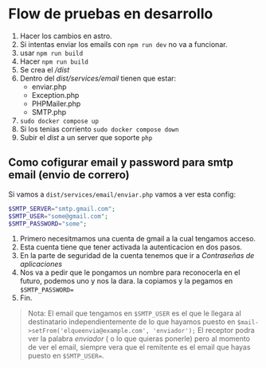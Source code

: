 # Flow de pruebas en desarrollo

1. Hacer los cambios en astro.
2. Si intentas enviar los emails con `npm run dev` no va a funcionar.
3. usar `npm run build`
4. Hacer `npm run build`
5. Se crea el _/dist_
6. Dentro del _dist/services/email_ tienen que estar:
    * enviar.php
    * Exception.php
    * PHPMailer.php
    * SMTP.php
7. `sudo docker compose up`
8. Si los tenias corriento `sudo docker compose down`
9. Subir el _dist_ a un server que soporte `php`

## Como cofigurar email y password para smtp email (envio de correro)

Si vamos a `dist/services/email/enviar.php` vamos a ver esta config:

```php
$SMTP_SERVER="smtp.gmail.com";
$SMTP_USER="some@gmail.com";
$SMTP_PASSWORD="some";
```

1. Primero necesitmamos una cuenta de gmail a la  cual tengamos acceso.
2. Esta cuenta tiene que tener activada la autenticacion en dos pasos.
3. En la parte de seguridad de la cuenta tenemos que ir a *Contraseñas de aplicaciones*
4. Nos va a pedir que le pongamos un nombre para reconocerla en el futuro, podemos uno
y nos la dara. la copiamos y la pegamos en `$SMTP_PASSWORD=`
5. Fin.

> Nota: El email que tengamos en `$SMTP_USER` es el que le llegara al destinatario
> independientemente de lo que hayamos puesto en `$mail->setFrom('elqueenvia@example.com', 'enviador');`
> El receptor podra ver la palabra *enviador* ( o lo que quieras ponerle) pero al momento de ver 
> el email, siempre vera que el remitente es el email que hayas puesto en `$SMTP_USER=`.
